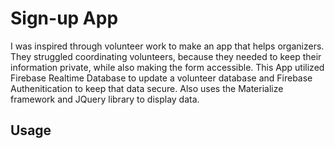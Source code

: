 # Sign-up App 
I was inspired through volunteer work to make an app that helps organizers. They struggled coordinating volunteers, because they needed to keep their information private, while also making the form accessible.
This App utilized Firebase Realtime Database to update a volunteer database and Firebase Authenitication to keep that data secure. Also uses the Materialize framework and JQuery library to display data.

## Usage

